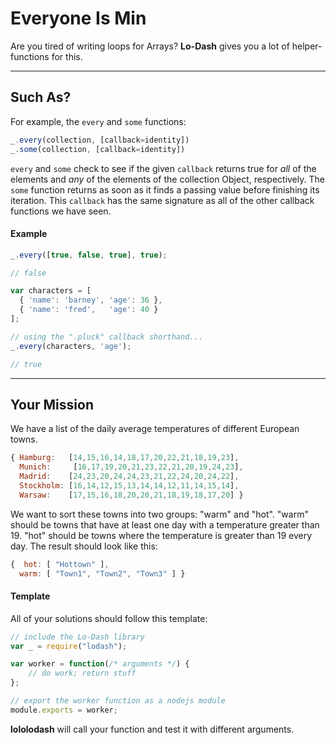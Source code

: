 # Everyone Is Min #
Are you tired of writing loops for Arrays? **Lo-Dash** gives you a lot of
helper-functions for this.
* * *
## Such As? ##
For example, the `every` and `some` functions:
```js
_.every(collection, [callback=identity])
_.some(collection, [callback=identity])
```
`every` and `some` check to see if the given `callback` returns true for *all*
of the elements and *any* of the elements of the collection Object, respectively.
The `some` function returns as soon as it finds a passing value before finishing
its iteration. This `callback` has the same signature as all of the other callback
functions we have seen.

#### Example ####
```js
_.every([true, false, true], true);

// false

var characters = [
  { 'name': 'barney', 'age': 36 },
  { 'name': 'fred',   'age': 40 }
];

// using the ".pluck" callback shorthand...
_.every(characters, 'age');

// true
```

* * *
## Your Mission ##
We have a list of the daily average temperatures of different European towns.
```js
{ Hamburg:   [14,15,16,14,18,17,20,22,21,18,19,23],
  Munich:     [16,17,19,20,21,23,22,21,20,19,24,23],
  Madrid:    [24,23,20,24,24,23,21,22,24,20,24,22],
  Stockholm: [16,14,12,15,13,14,14,12,11,14,15,14],
  Warsaw:    [17,15,16,18,20,20,21,18,19,18,17,20] }
```
We want to sort these towns into two groups: "warm" and "hot". "warm" should
be towns that have at least one day with a temperature greater than 19. "hot"
should be towns where the temperature is greater than 19 every day. The result
should look like this:
```js
{  hot: [ "Hottown" ],
  warm: [ "Town1", "Town2", "Town3" ] }
```

#### Template ####
All of your solutions should follow this template:
```js
// include the Lo-Dash library
var _ = require("lodash");

var worker = function(/* arguments */) {
    // do work; return stuff
};

// export the worker function as a nodejs module
module.exports = worker;
```
**lololodash** will call your function and test it with different arguments.
